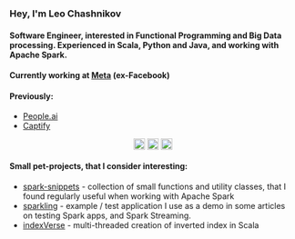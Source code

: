 <h3 align="left">Hey, I'm Leo Chashnikov </h3>
<h4 align="left">Software Engineer, interested in Functional Programming and Big Data processing. Experienced in Scala, Python and Java, and working with Apache Spark.</h4>

<p align="left">
<h4> Currently working at <a href="https://facebook.com">Meta</a> (ex-Facebook) </h4>
<h4> Previously: </h4>
  <ul>
    <li> <a href="https://people.ai/">People.ai</a>
    <li> <a href="https://www.captifytechnologies.com/">Captify</a>
  </ul>
</p>

<p align="center">
  <a href="https://www.linkedin.com/in/leonidchashnikov/" target="blank"><img align="center" src="https://cdn.jsdelivr.net/npm/simple-icons@3.0.1/icons/linkedin.svg" alt="https://www.linkedin.com/in/leonidchashnikov/" height="20" width="20" /></a>
    <a href="https://www.facebook.com/RayanRal" target="blank"><img align="center" src="https://cdn.jsdelivr.net/npm/simple-icons@3.0.1/icons/facebook.svg" alt="https://www.facebook.com/RayanRal" height="20" width="20" /></a>
   <a href="https://twitter.com/RayanRal" target="blank"><img align="center" src="https://cdn.jsdelivr.net/npm/simple-icons@3.0.1/icons/twitter.svg" alt="https://twitter.com/RayanRal" height="20" width="20" /></a>
</p>

<p align="left">
<h4> Small pet-projects, that I consider interesting: </h4>
<ul>
    <li> <a href="https://github.com/RayanRal/spark-snippets">spark-snippets</a> - collection of small functions and utility classes, that I found regularly useful when working with Apache Spark
    <li> <a href="https://github.com/RayanRal/sparkling">sparkling</a> - example / test application I use as a demo in some articles on testing Spark apps, and Spark Streaming.
    <li> <a href="https://github.com/RayanRal/indexVerse">indexVerse</a> - multi-threaded creation of inverted index in Scala
</ul>
